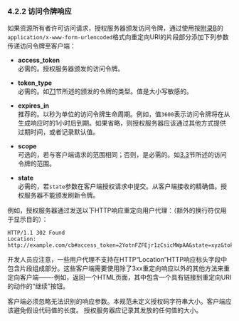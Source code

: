 ### 4.2.2 访问令牌响应

如果资源所有者许可访问请求，授权服务器颁发访问令牌，通过使用按[附录B](../AppendixB/b.md)的`application/x-www-form-urlencoded`格式向重定向URI的片段部分添加下列参数传递访问令牌至客户端：

-  **access_token**    
  必需的。授权服务器颁发的访问令牌。

-  **token_type**    
  必需的。如[7.1](../Section07/7.1.md)节所述的颁发的令牌的类型。值是大小写敏感的。

-  **expires_in**    
  推荐的。以秒为单位的访问令牌生命周期。例如，值`3600`表示访问令牌将在从生成响应时的1小时后到期。如果省略，则授权服务器应该通过其他方式提供过期时间，或者记录默认值。

-  **scope**    
  可选的，若与客户端请求的范围相同；否则，是必需的。如[3.3](../Section03/3.3.md)节所述的访问令牌的范围。

-  **state**    
  必需的，若`state`参数在客户端授权请求中提交。从客户端接收的精确值。授权服务器不能颁发刷新令牌。

例如，授权服务器通过发送以下HTTP响应重定向用户代理：（额外的换行符仅用于显示目的）：

    HTTP/1.1 302 Found
    Location: http://example.com/cb#access_token=2YotnFZFEjr1zCsicMWpAA&state=xyz&token_type=example&expires_in=3600
  
开发人员应注意，一些用户代理不支持在HTTP“Location”HTTP响应标头字段中包含片段组成部分。这些客户端需要使用除了3xx重定向响应以外的其他方法来重定向客户端——-例如，返回一个HTML页面，其中包含一个具有链接到重定向URI的动作的“继续”按钮。

客户端必须忽略无法识别的响应参数。本规范未定义授权码字符串大小。客户端应该避免假设代码值的长度。 授权服务器应记录其发放的任何值的大小。

